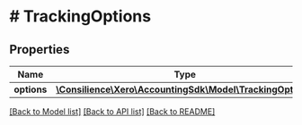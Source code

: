 # # TrackingOptions

## Properties

Name | Type | Description | Notes
------------ | ------------- | ------------- | -------------
**options** | [**\Consilience\Xero\AccountingSdk\Model\TrackingOption[]**](TrackingOption.md) |  | [optional] 

[[Back to Model list]](../../README.md#documentation-for-models) [[Back to API list]](../../README.md#documentation-for-api-endpoints) [[Back to README]](../../README.md)


